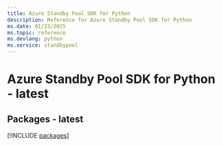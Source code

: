 ```yaml
---
title: Azure Standby Pool SDK for Python
description: Reference for Azure Standby Pool SDK for Python
ms.date: 01/23/2025
ms.topic: reference
ms.devlang: python
ms.service: standbypool
---
```

# Azure Standby Pool SDK for Python - latest
## Packages - latest
[!INCLUDE [packages](standby-pool-index.md)]
